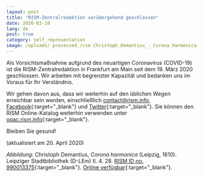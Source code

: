```yaml
---
layout: post
title: "RISM-Zentralredaktion vorübergehend geschlossen"
date: 2020-03-18
lang: de
post: true
category: self_representation
image: /uploads/_processed_/csm_Christoph_Demantius_-_Corona_Harmonica_e186d80a86.jpg
---
```



Als Vorsichtsmaßnahme aufgrund des neuartigen Coronavirus (COVID-19) ist die RISM-Zentralredaktion in Frankfurt am Main seit dem 19. März 2020 geschlossen. Wir arbeiten mit begrenzter Kapazität und bedanken uns im Voraus für Ihr Verständnis.

Wir gehen davon aus, dass wir weiterhin auf den üblichen Wegen erreichbar sein werden, einschließlich [contact@rism.info](mailto:contact@rism.info), [Facebook](https://www.facebook.com/pages/RISM-R%C3%A9pertoire-International-des-Sources-Musicales/103775449663308){:target="_blank"} und [Twitter](https://twitter.com/RISM_music){:target="_blank"}. Sie können den RISM Online-Katalog weiterhin verwenden unter [opac.rism.info](https://opac.rism.info/index.php?id=4){:target="_blank"}.

Bleiben Sie gesund!

(aktualisiert am 20. April 2020)



_Abbildung_: Christoph Demantius, _Corona harmonica_ (Leipzig, 1610). Leipziger Stadtbibliothek (D-LEm) II. 4. 28. [RISM ID no. 990013375](https://opac.rism.info/search?id=990013375&View=rism){:target="_blank"}. [Online verfügbar](http://digital.slub-dresden.de/id455638314){:target="_blank"}.



<script type="text/javascript">var switchTo5x=true;</script><script type="text/javascript" src="http://w.sharethis.com/button/buttons.js"></script><script type="text/javascript">stLight.options({publisher: "9b601438-1ce1-49d8-bfd7-9cff5df54c17", doNotHash: false, doNotCopy: false, hashAddressBar: false});</script>